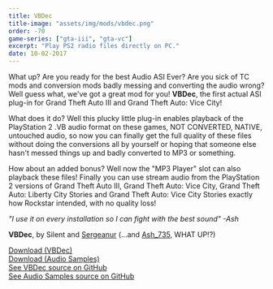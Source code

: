 ```yaml
---
title: VBDec
title-image: "assets/img/mods/vbdec.png"
order: -70
game-series: ["gta-iii", "gta-vc"]
excerpt: "Play PS2 radio files directly on PC."
date: 10-02-2017
---
```

What up? Are you ready for the best Audio ASI Ever? Are you sick of TC mods and conversion mods badly messing and converting the audio wrong? Well guess what, we've got a great mod for you!
**VBDec**, the first actual ASI plug-in for Grand Theft Auto III and Grand Theft Auto: Vice City!

What does it do? Well this plucky little plug-in enables playback of the PlayStation 2 .VB audio format on these games, NOT CONVERTED, NATIVE, untouched audio, so now you can finally get the full quality of these files without doing the conversions all by yourself or hoping that someone else hasn't messed things up and badly converted to MP3 or something.

How about an added bonus? Well now the "MP3 Player" slot can also playback these files! Finally you can use stream audio from the PlayStation 2 versions of Grand Theft Auto III, Grand Theft Auto: Vice City, Grand Theft Auto: Liberty City Stories and Grand Theft Auto: Vice City Stories exactly how Rockstar intended, with no quality loss!

_"I use it on every installation so I can fight with the best sound" -Ash_

**VBDec**, by Silent and [Sergeanur](https://github.com/Sergeanur) (...and [Ash_735](https://twitter.com/Ash_735), WHAT UP!?)

<div class="container">
<div class="row form-group"><a href="https://github.com/CookiePLMonster/VBdec/releases/download/1.0/vbdec.asi" class="btn btn-primary btn-lg" role="button">Download (VBDec)</a></div>
<div class="row form-group"><a href="https://github.com/CookiePLMonster/audio-samples/releases/download/1.0/audio-samples-10.zip" class="btn btn-primary btn-lg" role="button">Download (Audio Samples)</a></div>
<div class="row form-group"><a href="https://github.com/CookiePLMonster/VBdec" class="btn btn-success btn-lg" role="button">See VBDec source on GitHub</a></div>
<div class="row form-group"><a href="https://github.com/CookiePLMonster/audio-samples" class="btn btn-success btn-lg" role="button">See Audio Samples source on GitHub</a></div>
</div>